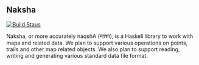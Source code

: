 Naksha
------

[![Build Staus][travis-status]][travis-naqsha]

Naksha, or more accurately naqshA (नक़्शा), is a Haskell library to work
with maps and related data. We plan to support various operations on
points, trails and other map related objects. We also plan to support
reading, writing and generating various standard data file format.


[travis-status]: <https://secure.travis-ci.org/naqsha/naqsha.png> "Build status"
[travis-naqsha]: <https://travis-ci.org/naqsha/naqsha>
